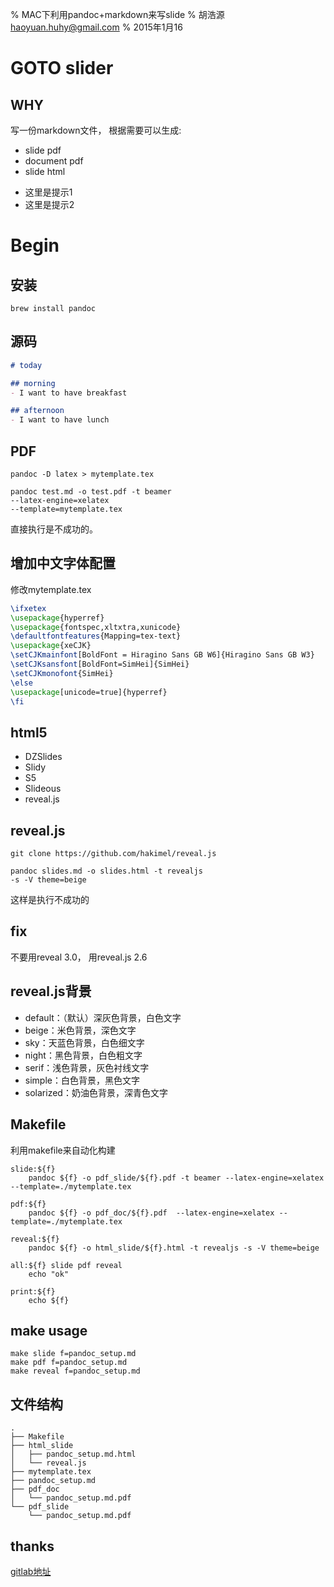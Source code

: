 % MAC下利用pandoc+markdown来写slide
% 胡浩源 haoyuan.huhy@gmail.com
% 2015年1月16

# GOTO slider

## WHY

写一份markdown文件， 根据需要可以生成:

- slide pdf
- document pdf
- slide html

<aside class="notes">

  * 这里是提示1
  * 这里是提示2

</aside>

# Begin

## 安装

```shell
brew install pandoc
```

## 源码

```markdown
# today

## morning
- I want to have breakfast

## afternoon
- I want to have lunch
```

## PDF

```shell
pandoc -D latex > mytemplate.tex
```

```shell
pandoc test.md -o test.pdf -t beamer
--latex-engine=xelatex
--template=mytemplate.tex
```

直接执行是不成功的。

## 增加中文字体配置
修改mytemplate.tex
```tex
\ifxetex
\usepackage{hyperref}
\usepackage{fontspec,xltxtra,xunicode}
\defaultfontfeatures{Mapping=tex-text}
\usepackage{xeCJK}
\setCJKmainfont[BoldFont = Hiragino Sans GB W6]{Hiragino Sans GB W3}
\setCJKsansfont[BoldFont=SimHei]{SimHei}
\setCJKmonofont{SimHei}
\else
\usepackage[unicode=true]{hyperref}
\fi
```

## html5

- DZSlides
- Slidy
- S5
- Slideous
- reveal.js

## reveal.js

```shell
git clone https://github.com/hakimel/reveal.js

pandoc slides.md -o slides.html -t revealjs
-s -V theme=beige
```

这样是执行不成功的

## fix

不要用reveal 3.0， 用reveal.js 2.6

## reveal.js背景

- default：（默认）深灰色背景，白色文字
- beige：米色背景，深色文字
- sky：天蓝色背景，白色细文字
- night：黑色背景，白色粗文字
- serif：浅色背景，灰色衬线文字
- simple：白色背景，黑色文字
- solarized：奶油色背景，深青色文字

## Makefile

利用makefile来自动化构建
```shell
slide:${f}
    pandoc ${f} -o pdf_slide/${f}.pdf -t beamer --latex-engine=xelatex --template=./mytemplate.tex

pdf:${f}
    pandoc ${f} -o pdf_doc/${f}.pdf  --latex-engine=xelatex --template=./mytemplate.tex

reveal:${f}
    pandoc ${f} -o html_slide/${f}.html -t revealjs -s -V theme=beige

all:${f} slide pdf reveal
    echo "ok"

print:${f}
    echo ${f}
```

## make usage

```shell
make slide f=pandoc_setup.md
make pdf f=pandoc_setup.md
make reveal f=pandoc_setup.md
```


## 文件结构
```shell
.
├── Makefile
├── html_slide
│   ├── pandoc_setup.md.html
│   └── reveal.js
├── mytemplate.tex
├── pandoc_setup.md
├── pdf_doc
│   └── pandoc_setup.md.pdf
└── pdf_slide
    └── pandoc_setup.md.pdf
```

## thanks

[gitlab地址](https://github.com/haoyuan-hu/markdown_slide.git)
